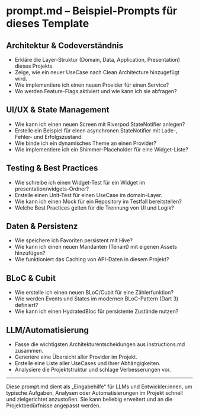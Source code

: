 # prompt.md – Beispiel-Prompts für dieses Template

## Architektur & Codeverständnis
- Erkläre die Layer-Struktur (Domain, Data, Application, Presentation) dieses Projekts.
- Zeige, wie ein neuer UseCase nach Clean Architecture hinzugefügt wird.
- Wie implementiere ich einen neuen Provider für einen Service?
- Wo werden Feature-Flags aktiviert und wie kann ich sie abfragen?

## UI/UX & State Management
- Wie kann ich einen neuen Screen mit Riverpod StateNotifier anlegen?
- Erstelle ein Beispiel für einen asynchronen StateNotifier mit Lade-, Fehler- und Erfolgszustand.
- Wie binde ich ein dynamisches Theme an einen Provider?
- Wie implementiere ich ein Shimmer-Placeholder für eine Widget-Liste?

## Testing & Best Practices
- Wie schreibe ich einen Widget-Test für ein Widget im presentation/widgets-Ordner?
- Erstelle einen Unit-Test für einen UseCase im domain-Layer.
- Wie kann ich einen Mock für ein Repository im Testfall bereitstellen?
- Welche Best Practices gelten für die Trennung von UI und Logik?

## Daten & Persistenz
- Wie speichere ich Favoriten persistent mit Hive?
- Wie kann ich einen neuen Mandanten (Tenant) mit eigenen Assets hinzufügen?
- Wie funktioniert das Caching von API-Daten in diesem Projekt?

## BLoC & Cubit
- Wie erstelle ich einen neuen BLoC/Cubit für eine Zählerfunktion?
- Wie werden Events und States im modernen BLoC-Pattern (Dart 3) definiert?
- Wie kann ich einen HydratedBloc für persistente Zustände nutzen?

## LLM/Automatisierung
- Fasse die wichtigsten Architekturentscheidungen aus instructions.md zusammen.
- Generiere eine Übersicht aller Provider im Projekt.
- Erstelle eine Liste aller UseCases und ihrer Abhängigkeiten.
- Analysiere die Projektstruktur und schlage Verbesserungen vor.

---

Diese prompt.md dient als „Eingabehilfe“ für LLMs und Entwickler:innen, um typische Aufgaben, Analysen oder Automatisierungen im Projekt schnell und zielgerichtet anzustoßen. Sie kann beliebig erweitert und an die Projektbedürfnisse angepasst werden.
